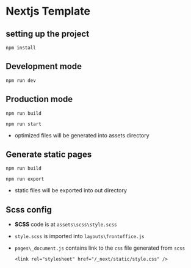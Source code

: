# Nextjs Template

## setting up the project

`npm install`

## Development mode

`npm run dev`

## Production mode 

`npm run build`

`npm run start`

- optimized files will be generated into assets directory

## Generate static pages

`npm run build`

`npm run export`

- static files will be exported into out directory

## Scss config

- **SCSS** code is at `assets\scss\style.scss`
- `style.scss` is imported into `layouts\frontoffice.js`
- `pages\_document.js` contains link to the `css` file generated from `scss`

    `<link rel="stylesheet" href="/_next/static/style.css" />`
